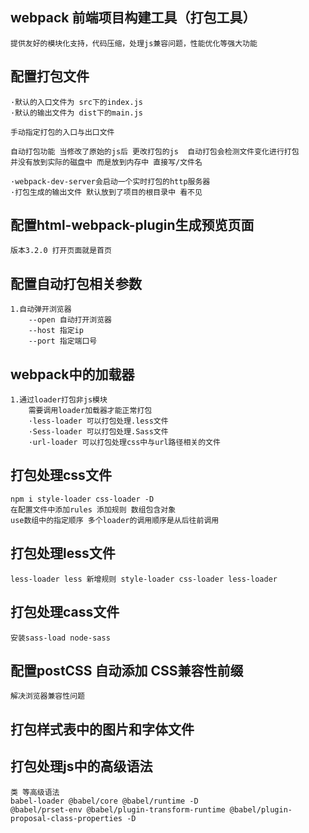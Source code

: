 ## webpack 前端项目构建工具（打包工具）
    提供友好的模块化支持，代码压缩，处理js兼容问题，性能优化等强大功能

## 配置打包文件
    ·默认的入口文件为 src下的index.js
    ·默认的输出文件为 dist下的main.js

    手动指定打包的入口与出口文件

    自动打包功能 当修改了原始的js后 更改打包的js  自动打包会检测文件变化进行打包
    并没有放到实际的磁盘中 而是放到内存中 直接写/文件名

    ·webpack-dev-server会启动一个实时打包的http服务器
    ·打包生成的输出文件 默认放到了项目的根目录中 看不见

## 配置html-webpack-plugin生成预览页面
    版本3.2.0 打开页面就是首页

## 配置自动打包相关参数
    1.自动弹开浏览器 
        --open 自动打开浏览器
        --host 指定ip
        --port 指定端口号

## webpack中的加载器
    1.通过loader打包非js模块
        需要调用loader加载器才能正常打包
        ·less-loader 可以打包处理.less文件
        ·Sess-loader 可以打包处理.Sass文件
        ·url-loader 可以打包处理css中与url路径相关的文件

## 打包处理css文件
    npm i style-loader css-loader -D
    在配置文件中添加rules 添加规则 数组包含对象
    use数组中的指定顺序 多个loader的调用顺序是从后往前调用

## 打包处理less文件
    less-loader less 新增规则 style-loader css-loader less-loader

## 打包处理cass文件 
    安装sass-load node-sass

## 配置postCSS 自动添加 CSS兼容性前缀
    解决浏览器兼容性问题

## 打包样式表中的图片和字体文件

## 打包处理js中的高级语法
    类 等高级语法
    babel-loader @babel/core @babel/runtime -D
    @babel/prset-env @babel/plugin-transform-runtime @babel/plugin-proposal-class-properties -D